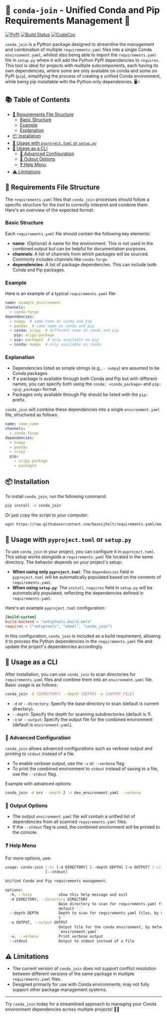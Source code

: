 # :rocket: `conda-join` - Unified Conda and Pip Requirements Management :rocket:

[![PyPI](https://img.shields.io/pypi/v/conda_join.svg)](https://pypi.python.org/pypi/conda_join)
[![Build Status](https://github.com/basnijholt/conda_join/actions/workflows/pytest.yml/badge.svg)](https://github.com/basnijholt/conda_join/actions/workflows/pytest.yml)
[![CodeCov](https://codecov.io/gh/basnijholt/conda_join/branch/main/graph/badge.svg)](https://codecov.io/gh/basnijholt/conda_join)

`conda_join` is a Python package designed to streamline the management and combination of multiple `requirements.yaml` files into a single Conda `environment.yaml`, whilest also being able to import the `requirements.yaml` file in `setup.py` where it will add the Python PyPI dependencies to `requires`.
This tool is ideal for projects with multiple subcomponents, each having its own dependencies, where some are only available on conda and some on PyPI (`pip`), simplifying the process of creating a unified Conda environment, while being pip installable with the Python only dependencies. 🖥️🔥

## :books: Table of Contents

<!-- START doctoc generated TOC please keep comment here to allow auto update -->
<!-- DON'T EDIT THIS SECTION, INSTEAD RE-RUN doctoc TO UPDATE -->

- [:page_facing_up: Requirements File Structure](#page_facing_up-requirements-file-structure)
  - [Basic Structure](#basic-structure)
  - [Example](#example)
  - [Explanation](#explanation)
- [:package: Installation](#package-installation)
- [:memo: Usage with `pyproject.toml` or `setup.py`](#memo-usage-with-pyprojecttoml-or-setuppy)
- [:memo: Usage as a CLI](#memo-usage-as-a-cli)
  - [:wrench: Advanced Configuration](#wrench-advanced-configuration)
  - [:scroll: Output Options](#scroll-output-options)
  - [:question: Help Menu](#question-help-menu)
- [:warning: Limitations](#warning-limitations)

<!-- END doctoc generated TOC please keep comment here to allow auto update -->

## :page_facing_up: Requirements File Structure

The `requirements.yaml` files that `conda_join` processes should follow a specific structure for the tool to correctly interpret and combine them. Here's an overview of the expected format:

### Basic Structure
Each `requirements.yaml` file should contain the following key elements:

- **name**: (Optional) A name for the environment. This is not used in the combined output but can be helpful for documentation purposes.
- **channels**: A list of channels from which packages will be sourced. Commonly includes channels like `conda-forge`.
- **dependencies**: A list of package dependencies. This can include both Conda and Pip packages.

### Example
Here is an example of a typical `requirements.yaml` file:

```yaml
name: example_environment
channels:
  - conda-forge
dependencies:
  - numpy  # same name on conda and pip
  - pandas  # same name on conda and pip
  - conda: scipy  # different name on conda and pip
    pip: scipy-package
  - pip: package3  # only available on pip
  - conda: mumps  # only available on conda
```

### Explanation
- Dependencies listed as simple strings (e.g., `- numpy`) are assumed to be Conda packages.
- If a package is available through both Conda and Pip but with different names, you can specify both using the `conda: <conda_package>` and `pip: <pip_package>` format.
- Packages only available through Pip should be listed with the `pip:` prefix.

`conda_join` will combine these dependencies into a single `environment.yaml` file, structured as follows:

```yaml
name: some_name
channels:
  - conda-forge
dependencies:
  - numpy
  - pandas
  - scipy
  pip:
    - scipy-package
    - package3
```

## :package: Installation

To install `conda_join`, run the following command:

```bash
pip install -U conda_join
```

Or just copy the script to your computer:
```bash
wget https://raw.githubusercontent.com/basnijholt/requirements.yaml/main/conda_join.py
```

## :memo: Usage with `pyproject.toml` or `setup.py`

To use `conda_join` in your project, you can configure it in `pyproject.toml`. This setup works alongside a `requirements.yaml` file located in the same directory. The behavior depends on your project's setup:

- **When using only `pyproject.toml`**: The `dependencies` field in `pyproject.toml` will be automatically populated based on the contents of `requirements.yaml`.
- **When using `setup.py`**: The `install_requires` field in `setup.py` will be automatically populated, reflecting the dependencies defined in `requirements.yaml`.

Here's an example `pyproject.toml` configuration:

```toml
[build-system]
build-backend = "setuptools.build_meta"
requires = ["setuptools", "wheel", "conda_join"]
```

In this configuration, `conda_join` is included as a build requirement, allowing it to process the Python dependencies in the `requirements.yaml` file and update the project's dependencies accordingly.

## :memo: Usage as a CLI

After installation, you can use `conda_join` to scan directories for `requirements.yaml` files and combine them into an `environment.yaml` file. Basic usage is as follows:

```bash
conda_join -d [DIRECTORY] --depth [DEPTH] -o [OUTPUT_FILE]
```

- `-d` or `--directory`: Specify the base directory to scan (default is current directory).
- `--depth`: Specify the depth for scanning subdirectories (default is 1).
- `-o` or `--output`: Specify the output file for the combined environment (default is `environment.yaml`).

### :wrench: Advanced Configuration

`conda_join` allows advanced configurations such as verbose output and printing to `stdout` instead of a file.

- To enable verbose output, use the `-v` or `--verbose` flag.
- To print the combined environment to `stdout` instead of saving to a file, use the `--stdout` flag.

Example with advanced options:

```bash
conda_join -d src --depth 2 -o dev_environment.yaml --verbose
```

### :scroll: Output Options

- The output `environment.yaml` file will contain a unified list of dependencies from all scanned `requirements.yaml` files.
- If the `--stdout` flag is used, the combined environment will be printed to the console.

### :question: Help Menu

For more options, use:

<!-- CODE:BASH:START -->
<!-- echo '```bash' -->
<!-- conda-join -h -->
<!-- echo '```' -->
<!-- CODE:END -->
<!-- OUTPUT:START -->
<!-- ⚠️ This content is auto-generated by `markdown-code-runner`. -->
```bash
usage: conda-join [-h] [-d DIRECTORY] [--depth DEPTH] [-o OUTPUT] [-v]
                  [--stdout]

Unified Conda and Pip requirements management.

options:
  -h, --help            show this help message and exit
  -d DIRECTORY, --directory DIRECTORY
                        Base directory to scan for requirements.yaml files, by
                        default `.`
  --depth DEPTH         Depth to scan for requirements.yaml files, by default
                        1
  -o OUTPUT, --output OUTPUT
                        Output file for the conda environment, by default
                        `environment.yaml`
  -v, --verbose         Print verbose output
  --stdout              Output to stdout instead of a file
```

<!-- OUTPUT:END -->


## :warning: Limitations

- The current version of `conda_join` does not support conflict resolution between different versions of the same package in multiple `requirements.yaml` files.
- Designed primarily for use with Conda environments; may not fully support other package management systems.

* * *

Try `conda_join` today for a streamlined approach to managing your Conda environment dependencies across multiple projects! 🎉👏
